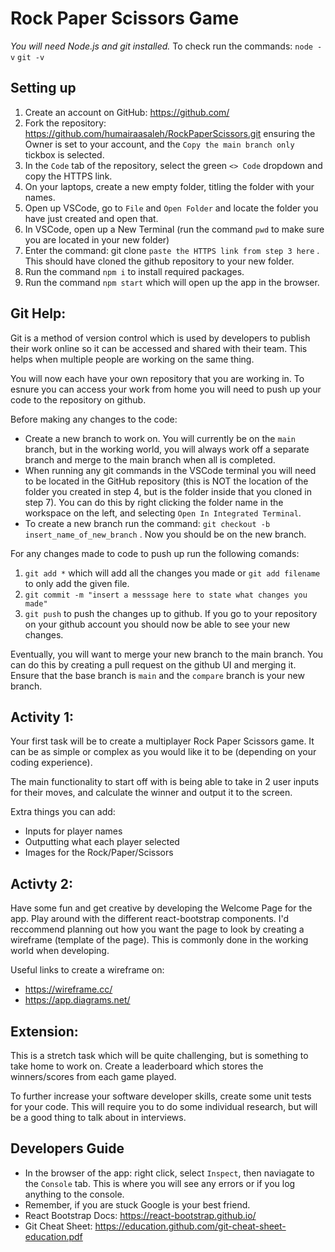 # Rock Paper Scissors Game

*You will need Node.js and git installed.*
To check run the commands:
`node -v`
`git -v`

## Setting up

1. Create an account on GitHub: https://github.com/
2. Fork the repository: https://github.com/humairaasaleh/RockPaperScissors.git ensuring the Owner is set to your account, and the `Copy the main branch only` tickbox is selected. 
3. In the `Code` tab of the repository, select the green `<> Code` dropdown and copy the HTTPS link.
4. On your laptops, create a new empty folder, titling the folder with your names. 
5. Open up VSCode, go to `File` and `Open Folder` and locate the folder you have just created and open that.
6. In VSCode, open up a New Terminal (run the command `pwd` to make sure you are located in your new folder)
7. Enter the command: git clone `paste the HTTPS link from step 3 here` . This should have cloned the github repository to your new folder.
8. Run the command `npm i` to install required packages.
9. Run the command `npm start` which will open up the app in the browser. 


## Git Help:

Git is a method of version control which is used by developers to publish their work online so it can be accessed and shared with their team. This helps when multiple people are working on the same thing. 

You will now each have your own repository that you are working in. To esnure you can access your work from home you will need to push up your code to the repository on github. 

Before making any changes to the code:
* Create a new branch to work on. You will currently be on the `main` branch, but in the working world, you will always work off a separate branch and merge to the main branch when all is completed.
* When running any git commands in the VSCode terminal you will need to be located in the GitHub repository (this is NOT the location of the folder you created in step 4, but is the folder inside that you cloned in step 7). You can do this by right clicking the folder name in the workspace on the left, and selecting `Open In Integrated Terminal`.
* To create a new branch run the command: `git checkout -b insert_name_of_new_branch` . Now you should be on the new branch.

For any changes made to code to push up run the following comands:
1. `git add *` which will add all the changes you made or `git add filename` to only add the given file.
2. `git commit -m "insert a messsage here to state what changes you made"`
3. `git push` to push the changes up to github. If you go to your repository on your github account you should now be able to see your new changes.

Eventually, you will want to merge your new branch to the main branch. You can do this by creating a pull request on the github UI and merging it. Ensure that the base branch is `main` and the `compare` branch is your new branch. 

## Activity 1:

Your first task will be to create a multiplayer Rock Paper Scissors game. It can be as simple or complex as you would like it to be (depending on your coding experience). 

The main functionality to start off with is being able to take in 2 user inputs for their moves, and calculate the winner and output it to the screen. 

Extra things you can add:
* Inputs for player names
* Outputting what each player selected
* Images for the Rock/Paper/Scissors 

## Activty 2:

Have some fun and get creative by developing the Welcome Page for the app. Play around with the different react-bootstrap components. I'd reccommend planning out how you want the page to look by creating a wireframe (template of the page). This is commonly done in the working world when developing. 

Useful links to create a wireframe on:
* https://wireframe.cc/
* https://app.diagrams.net/

## Extension: 

This is a stretch task which will be quite challenging, but is something to take home to work on. Create a leaderboard which stores the winners/scores from each game played.

To further increase your software developer skills, create some unit tests for your code. This will require you to do some individual research, but will be a good thing to talk about in interviews.

## Developers Guide

* In the browser of the app: right click, select `Inspect`, then naviagate to the `Console` tab. This is where you will see any errors or if you log anything to the console.
* Remember, if you are stuck Google is your best friend. 
* React Bootstrap Docs: https://react-bootstrap.github.io/
* Git Cheat Sheet: https://education.github.com/git-cheat-sheet-education.pdf
